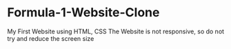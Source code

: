 # Formula-1-Website-Clone
My First Website using HTML, CSS
The Website is not responsive, so do not try and reduce the screen size
